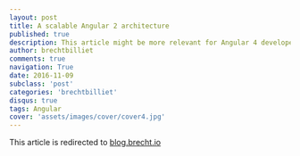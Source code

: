 ```yaml
---
layout: post
title: A scalable Angular 2 architecture
published: true
description: This article might be more relevant for Angular 4 developers, but I believe it can be used with other frameworks as well. It's just a handbook for writing scalable and maintainable single-page-applications. It's important to note, that this is not the only way, but it's a way that works for me in quite a few situations.
author: brechtbilliet
comments: true
navigation: True
date: 2016-11-09
subclass: 'post'
categories: 'brechtbilliet'
disqus: true
tags: Angular
cover: 'assets/images/cover/cover4.jpg'
---
```

This article is redirected to [blog.brecht.io](https://blog.brecht.io)
